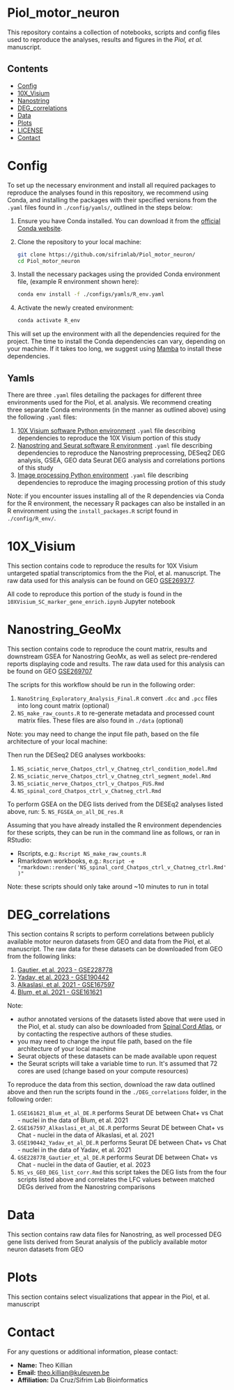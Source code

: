# Piol_motor_neuron
This repository contains a collection of notebooks, scripts and config files used to reproduce the analyses, results and figures in the *Piol, et al.* manuscript. 

## Contents

- [Config](#Config)
- [10X_Visium](#10X_Visium)
- [Nanostring](Nanostring_GeoMx)
- [DEG_correlations](#DEG_correlations)
- [Data](#Data)
- [Plots](#Plots)
- [LICENSE](./LICENSE)
- [Contact](#Contact)

# Config

To set up the necessary environment and install all required packages to 
reproduce the analyses found in this repository, we recommend using Conda, and
installing the packages with their specified versions from the `.yaml` files
found in `./config/yamls/`, outlined in the steps below: 

1. Ensure you have Conda installed. You can download it from the [official Conda website](https://docs.conda.io/projects/conda/en/latest/user-guide/install/index.html).

2. Clone the repository to your local machine:

    ```sh
    git clone https://github.com/sifrimlab/Piol_motor_neuron/
    cd Piol_motor_neuron
    ```

3. Install the necessary packages using the provided Conda environment file,
(example R environment shown here):

    ```sh
    conda env install -f ./configs/yamls/R_env.yaml
    ```

4. Activate the newly created environment:

    ```sh
    conda activate R_env
    ```

This will set up the environment with all the dependencies required for the project. The time to install the Conda dependencies can vary, depending on your machine. If it takes too long, we suggest using [Mamba](https://anaconda.org/conda-forge/mamba) to install these dependencies.

## Yamls

There are three `.yaml` files detailing the packages for different three
environments used for the Piol, et al. analysis. We recommend creating three
separate Conda environments (in the manner as outlined above) using the following
`.yaml` files:
1. [10X Visium software Python environment](./configs/yamls/OtF.yaml) `.yaml` file describing dependencies to reproduce the 10X Visium portion of this study
2. [Nanostring and Seurat software R environment](./configs/yamls/R_env.yaml) `.yaml` file describing dependencies to reproduce the Nanostring preprocessing, DESeq2 DEG analysis, GSEA, GEO data Seurat DEG analysis and correlations portions of this study
3. [Image processing Python environment](./configs/yamls/img_processing.yaml) `.yaml` file describing dependencies to reproduce the imaging processing protion of this study

Note: if you encounter issues installing all of the R dependencies via Conda for
the R environment, the necessary R packages can also be installed in an R 
environment using the `install_packages.R` script found in `./config/R_env/`.

# 10X_Visium

This section contains code to reproduce the results for 10X Visium untargeted spatial transcriptomics from the the Piol, et al. manuscript. The raw data used for this analysis can be found on GEO [GSE269377](https://www.ncbi.nlm.nih.gov/geo/query/acc.cgi?acc=GSE269377).

All code to reproduce this portion of the study is found in the `10XVisium_SC_marker_gene_enrich.ipynb` Jupyter notebook

# Nanostring_GeoMx

This section contains code to reproduce the count matrix, results and downstream GSEA for Nanostring GeoMx, as well as select pre-rendered reports displaying code and results. The raw data used for this analysis can be found on GEO [GSE269707](https://www.ncbi.nlm.nih.gov/geo/query/acc.cgi?acc=GSE269707)

The scripts for this workflow should be run in the following order:
1. `NanoString_Exploratory_Analysis_Final.R` convert `.dcc` and `.pcc` files into long count matrix (optional)
2. `NS_make_raw_counts.R` to re-generate metadata and processed count matrix files. These files are also found in `./data` (optional)

Note: you may need to change the input file path, based on the file architecture of your local machine:

Then run the DESeq2 DEG analyses workbooks:
1. `NS_sciatic_nerve_Chatpos_ctrl_v_Chatneg_ctrl_condition_model.Rmd`
2. `NS_sciatic_nerve_Chatpos_ctrl_v_Chatneg_ctrl_segment_model.Rmd`
3. `NS_sciatic_nerve_Chatpos_ctrl_v_Chatpos_FUS.Rmd`
4. `NS_spinal_cord_Chatpos_ctrl_v_Chatneg_ctrl.Rmd`

To perform GSEA on the DEG lists derived from the DESEq2 analyses listed above, run:
5. `NS_FGSEA_on_all_DE_res.R`

Assuming that you have already installed the R environment dependencies for these scripts,
they can be run in the command line as follows, or ran in RStudio:
- Rscripts, e.g.: `Rscript NS_make_raw_counts.R`
- Rmarkdown workbooks, e.g.: `Rscript -e "rmarkdown::render('NS_spinal_cord_Chatpos_ctrl_v_Chatneg_ctrl.Rmd')"`

Note: these scripts should only take around ~10 minutes to run in total

# DEG_correlations

This section contains R scripts to perform correlations between publicly available motor neuron datasets from GEO and data from the Piol, et al. manuscript. The raw data for these datasets can be downloaded from GEO from the following links:

1. [Gautier, et al. 2023 - GSE228778](https://www.ncbi.nlm.nih.gov/geo/query/acc.cgi?acc=GSE228778)
2. [Yadav, et al. 2023 - GSE190442](https://www.ncbi.nlm.nih.gov/geo/query/acc.cgi?acc=GSE190442)
3. [Alkaslasi, et al. 2021 - GSE167597](https://www.ncbi.nlm.nih.gov/geo/query/acc.cgi?acc=GSE167597)
4. [Blum, et al. 2021 - GSE161621](https://www.ncbi.nlm.nih.gov/geo/query/acc.cgi?acc=GSE161621)

Note:
- author annotated versions of the datasets listed above that were used in the Piol, et al. study can also be downloaded from [Spinal Cord Atlas](http://spinalcordatlas.org/), or by contacting the respective authors of these studies.
- you may need to change the input file path, based on the file architecture of your local machine
- Seurat objects of these datasets can be made available upon request
- the Seurat scripts will take a variable time to run. It's assumed that 72 cores are used (change based on your compute resources)

To reproduce the data from this section, download the raw data outlined above and then run the scripts found in the `./DEG_correlations` folder, in the following order:
1. `GSE161621_Blum_et_al_DE.R` performs Seurat DE between Chat+ vs Chat - nuclei in the data of Blum, et al. 2021
2. `GSE167597_Alkaslasi_et_al_DE.R` performs Seurat DE between Chat+ vs Chat - nuclei in the data of Alkaslasi, et al. 2021
3. `GSE190442_Yadav_et_al_DE.R` performs Seurat DE between Chat+ vs Chat - nuclei in the data of Yadav, et al. 2021
4. `GSE228778_Gautier_et_al_DE.R` performs Seurat DE between Chat+ vs Chat - nuclei in the data of Gautier, et al. 2023
5. `NS_vs_GEO_DEG_list_corr.Rmd` this script takes the DEG lists from the four scripts listed above and correlates the LFC values between matched DEGs derived from the Nanostring comparisons

# Data

This section contains raw data files for Nanostring, as well processed DEG gene lists derived from Seurat analysis of the publicly available motor neuron datasets from GEO 

# Plots

This section contains select visualizations that appear in the Piol, et al. manuscript

# Contact

For any questions or additional information, please contact:

- **Name:** Theo Killian
- **Email:** [theo.killian@kuleuven.be](mailto:theo.killian@kuleuven.be)
- **Affiliation:** Da Cruz/Sifrim Lab Bioinformatics
